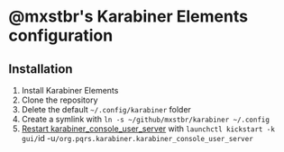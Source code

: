 # @mxstbr's Karabiner Elements configuration

## Installation

1. Install Karabiner Elements
1. Clone the repository
1. Delete the default `~/.config/karabiner` folder
1. Create a symlink with `ln -s ~/github/mxstbr/karabiner ~/.config`
1. [Restart karabiner_console_user_server](https://karabiner-elements.pqrs.org/docs/manual/misc/configuration-file-path/) with `launchctl kickstart -k gui/`id -u`/org.pqrs.karabiner.karabiner_console_user_server`